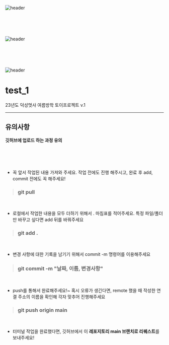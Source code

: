 ![header](https://capsule-render.vercel.app/api?type=waving&text=지켜줄개&fontSize=60&fontColor=F2E0FE) 

<br/><br/><br/><br/>
![header](https://capsule-render.vercel.app/api?type=slice&text=지켜줄개&fontSize=60&fontColor=F2E0FE&rotate=+30) 

<br/><br/><br/><br/>
![header](https://capsule-render.vercel.app/api?type=rect&text=지켜줄개&fontSize=60&fontColor=F2E0FE) 




# test_1
23년도 덕성멋사 여름방학 토이프로젝트 v.1

------

## 유의사항 
 **깃허브에 업로드 하는 과정 유의**
</br></br></br></br></br>

* 꼭 앞서 작업된 내용 가져와 주세요. 작업 전에도 진행 해주시고, 완료 후 add, commit 전에도 꼭 해주세요!
> ### git pull
</br>

* 로컬에서 작업한 내용을 모두 더하기 위해서 . 마침표를 적어주세요.  특정 파일/폴더만 바꾸고 싶다면 add 뒤를 바꿔주세요
> ### git add .
</br>

* 변경 사항에 대한 기록을 남기기 위해서 commit -m  명령어를 이용해주세요
> ### git commit -m "날짜, 이름, 변경사항"
</br>

* push를 통해서 완료해주세요!~ 혹시 오류가 생긴다면, remote 했을 때 작성한 연결 주소의 이름을 확인해 각자 맞추어 진행해주세요
> ### git push origin main 
</br>

* 터미널 작업을 완료했다면, 깃허브에서 이 **레포지토리 main 브랜치로 리퀘스트**를 보내주세요!

